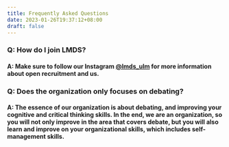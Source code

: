 ```yaml
---
title: Frequently Asked Questions
date: 2023-01-26T19:37:12+08:00
draft: false
---
```

### Q﻿: How do I join LMDS?

#### A: Make sure to follow our Instagram [@lmds_ulm](https://www.instagram.com/lmds_ulm/) for more information about open recruitment and us.

### Q﻿: Does the organization only focuses on debating?

#### A: The essence of our organization is about debating, and improving your cognitive and critical thinking skills. In the end, we are an organization, so you will not only improve in the area that covers debate, but you will also learn and improve on your organizational skills, which includes self-management skills.